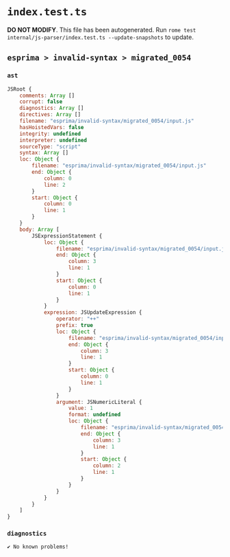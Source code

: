 # `index.test.ts`

**DO NOT MODIFY**. This file has been autogenerated. Run `rome test internal/js-parser/index.test.ts --update-snapshots` to update.

## `esprima > invalid-syntax > migrated_0054`

### `ast`

```javascript
JSRoot {
	comments: Array []
	corrupt: false
	diagnostics: Array []
	directives: Array []
	filename: "esprima/invalid-syntax/migrated_0054/input.js"
	hasHoistedVars: false
	integrity: undefined
	interpreter: undefined
	sourceType: "script"
	syntax: Array []
	loc: Object {
		filename: "esprima/invalid-syntax/migrated_0054/input.js"
		end: Object {
			column: 0
			line: 2
		}
		start: Object {
			column: 0
			line: 1
		}
	}
	body: Array [
		JSExpressionStatement {
			loc: Object {
				filename: "esprima/invalid-syntax/migrated_0054/input.js"
				end: Object {
					column: 3
					line: 1
				}
				start: Object {
					column: 0
					line: 1
				}
			}
			expression: JSUpdateExpression {
				operator: "++"
				prefix: true
				loc: Object {
					filename: "esprima/invalid-syntax/migrated_0054/input.js"
					end: Object {
						column: 3
						line: 1
					}
					start: Object {
						column: 0
						line: 1
					}
				}
				argument: JSNumericLiteral {
					value: 1
					format: undefined
					loc: Object {
						filename: "esprima/invalid-syntax/migrated_0054/input.js"
						end: Object {
							column: 3
							line: 1
						}
						start: Object {
							column: 2
							line: 1
						}
					}
				}
			}
		}
	]
}
```

### `diagnostics`

```
✔ No known problems!

```
